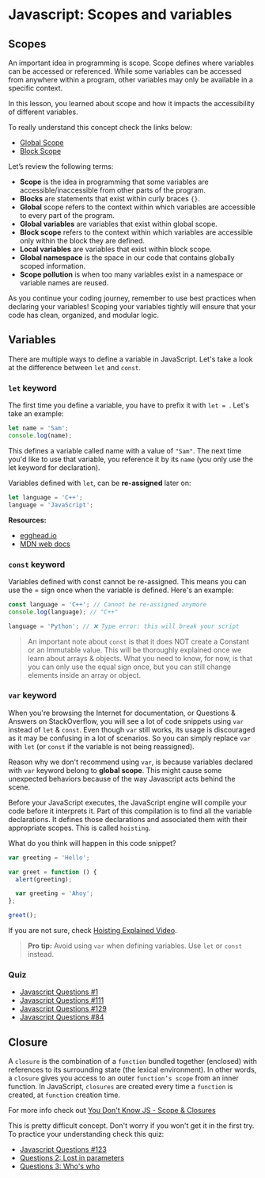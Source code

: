 # Javascript: Scopes and variables

## Scopes

An important idea in programming is scope. Scope defines where variables can be accessed or referenced. While some variables can be accessed from anywhere within a program, other variables may only be available in a specific context.

In this lesson, you learned about scope and how it impacts the accessibility of different variables.

To really understand this concept check the links below:

- [Global Scope](https://www.codecademy.com/courses/introduction-to-javascript/lessons/scope/exercises/global-scope)
- [Block Scope](https://www.codecademy.com/courses/introduction-to-javascript/lessons/scope/exercises/block-scope)

Let’s review the following terms:

- **Scope** is the idea in programming that some variables are accessible/inaccessible from other parts of the program.
- **Blocks** are statements that exist within curly braces `{}`.
- **Global** scope refers to the context within which variables are accessible to every part of the program.
- **Global variables** are variables that exist within global scope.
- **Block scope** refers to the context within which variables are accessible only within the block they are defined.
- **Local variables** are variables that exist within block scope.
- **Global namespace** is the space in our code that contains globally scoped information.
- **Scope pollution** is when too many variables exist in a namespace or variable names are reused.

As you continue your coding journey, remember to use best practices when declaring your variables! Scoping your variables tightly will ensure that your code has clean, organized, and modular logic.

## Variables

There are multiple ways to define a variable in JavaScript. Let's take a look at the difference between `let` and `const`.

### `let` keyword

The first time you define a variable, you have to prefix it with `let = `. Let's take an example:

```js
let name = 'Sam';
console.log(name);
```

This defines a variable called name with a value of `"Sam"`. The next time you'd like to use that variable, you reference it by its `name` (you only use the let keyword for declaration).

Variables defined with `let`, can be **re-assigned** later on:

```js
let language = 'C++';
language = 'JavaScript';
```

**Resources:**

- [egghead.io](https://egghead.io/lessons/javascript-the-let-keyword-in-es6)
- [MDN web docs](https://developer.mozilla.org/en-US/docs/Web/JavaScript/Reference/Statements/let)

### `const` keyword

Variables defined with const cannot be re-assigned. This means you can use the = sign once when the variable is defined. Here's an example:

```js
const language = 'C++'; // Cannot be re-assigned anymore
console.log(language); // "C++"

language = 'Python'; // ❌ Type error: this will break your script
```

> An important note about `const` is that it does NOT create a Constant or an Immutable value. This will be thoroughly explained once we learn about arrays & objects. What you need to know, for now, is that you can only use the equal sign once, but you can still change elements inside an array or object.

### `var` keyword

When you're browsing the Internet for documentation, or Questions & Answers on StackOverflow, you will see a lot of code snippets using `var` instead of `let` & `const`.
Even though `var` still works, its usage is discouraged as it may be confusing in a lot of scenarios. So you can simply replace `var` with `let` (or `const` if the variable is not being reassigned).

Reason why we don't recommend using `var`, is because variables declared with `var` keyword belong to **global scope**. This might cause some unexpected behaviors because of the way Javascript acts behind the scene.

Before your JavaScript executes, the JavaScript engine will compile your code before it interprets it. Part of this compilation is to find all the variable declarations. It defines those declarations and associated them with their appropriate scopes. This is called `hoisting`.

What do you think will happen in this code snippet?

```js
var greeting = 'Hello';

var greet = function () {
  alert(greeting);

  var greeting = 'Ahoy';
};

greet();
```

If you are not sure, check [Hoisting Explained Video](https://egghead.io/lessons/javascript-hoisting-in-javascript).

> **Pro tip:** Avoid using `var` when defining variables. Use `let` or `const` instead.

### Quiz

- [Javascript Questions #1](https://github.com/lydiahallie/javascript-questions#1-whats-the-output)
- [Javascript Questions #111](https://github.com/lydiahallie/javascript-questions#111-whats-the-output)
- [Javascript Questions #129](https://github.com/lydiahallie/javascript-questions#129-whats-the-output)
- [Javascript Questions #84](https://github.com/lydiahallie/javascript-questions#84-whats-the-output)

## Closure

A `closure` is the combination of a `function` bundled together (enclosed) with references to its surrounding state (the lexical environment). In other words, a `closure` gives you access to an outer `function’s scope` from an inner function. In JavaScript, `closures` are created every time a `function` is created, at `function` creation time.

For more info check out [You Don't Know JS - Scope & Closures](https://github.com/getify/You-Dont-Know-JS/blob/2nd-ed/scope-closures/ch7.md)

This is pretty difficult concept. Don't worry if you won't get it in the first try. To practice your understanding check this quiz:

- [Javascript Questions #123](https://github.com/lydiahallie/javascript-questions#129-whats-the-output)
- [Questions 2: Lost in parameters](https://dmitripavlutin.com/javascript-closures-interview-questions/#questions-2-lost-in-parameters)
- [Questions 3: Who's who](https://dmitripavlutin.com/javascript-closures-interview-questions/#questions-3-whos-who)
